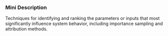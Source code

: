 ### Mini Description

Techniques for identifying and ranking the parameters or inputs that most significantly influence system behavior, including importance sampling and attribution methods.
